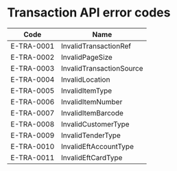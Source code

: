 # Transaction API error codes

| Code | Name |
| -------- | -------- |
| E-TRA-0001 | InvalidTransactionRef |
| E-TRA-0002 | InvalidPageSize |
| E-TRA-0003 | InvalidTransactionSource |
| E-TRA-0004 | InvalidLocation |
| E-TRA-0005 | InvalidItemType |
| E-TRA-0006 | InvalidItemNumber |
| E-TRA-0007 | InvalidItemBarcode |
| E-TRA-0008 | InvalidCustomerType |
| E-TRA-0009 | InvalidTenderType |
| E-TRA-0010 | InvalidEftAccountType |
| E-TRA-0011 | InvalidEftCardType |